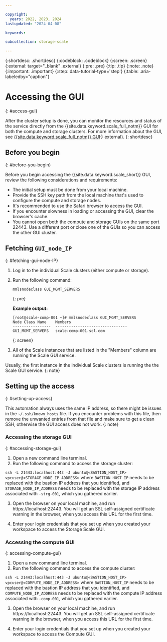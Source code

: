 ```yaml
---

copyright:
  years: 2022, 2023, 2024
lastupdated: "2024-04-08"

keywords: 

subcollection: storage-scale

---
```


{:shortdesc: .shortdesc}
{:codeblock: .codeblock}
{:screen: .screen}
{:external: target="_blank" .external}
{:pre: .pre}
{:tip: .tip}
{:note: .note}
{:important: .important}
{:step: data-tutorial-type='step'}
{:table: .aria-labeledby="caption"}

# Accessing the GUI
{: #access-gui}

After the cluster setup is done, you can monitor the resources and status of the service directly from the {{site.data.keyword.scale_full_notm}} GUI for both the compute and storage clusters. For more information about the GUI, see [{{site.data.keyword.scale_full_notm}} GUI](https://www.ibm.com/docs/en/spectrum-scale/5.1.3?topic=reference-spectrum-scale-gui){: external}.
{: shortdesc}

## Before you begin
{: #before-you-begin}

Before you begin accessing the {{site.data.keyword.scale_short}} GUI, review the following considerations and requirements:

* The initial setup must be done from your local machine.
* Provide the SSH key path from the local machine that's used to configure the compute and storage nodes.
* It's recommended to use the Safari browser to access the GUI.
* If you encounter slowness in loading or accessing the GUI, clear the browser's cache.
* You cannot open both the compute and storage GUIs on the same port 22443. Use a different port or close one of the GUIs so you can access the other GUI cluster.

## Fetching `GUI_node_IP`
{: #fetching-gui-node-IP}

1. Log in to the individual Scale clusters (either compute or storage).
2. Run the following command:

    ```
    mmlsnodeclass GUI_MGMT_SERVERS
    ```
    {: pre}

    **Example output:**
    ```
    [root@scale-comp-001 ~]# mmlsnodeclass GUI_MGMT_SERVERS
    Node Class Name    Members
    -----------------  --------------------------------
    GUI_MGMT_SERVERS   scale-comp-001.scl.com
    ```
    {: screen}

3. All of the Scale instances that are listed in the "Members" column are running the Scale GUI service.

Usually, the first instance in the individual Scale clusters is running the the Scale GUI service.
{: note}

## Setting up the access
{: #setting-up-access}

This automation always uses the same IP address, so there might be issues in the `~/.ssh/known_hosts` file. If you encounter problems with this file, then remove the unwanted entries from that file and make sure to get a clean SSH, otherwise the GUI access does not work.
{: note}

### Accessing the storage GUI
{: #accessing-storage-gui}

1. Open a new command line terminal.
2. Run the following command to access the storage cluster:

  `ssh -L 21443:localhost:443 -J ubuntu@<BASTION_HOST_IP> vpcuser@<STORAGE_NODE_IP_ADDRESS>`
  where `BASTION_HOST_IP` needs to be replaced with the bastion IP address that you identified, and `STORAGE_NODE_IP_ADDRESS` needs to be replaced with the storage IP address associated with `-strg-001`, which you gathered earlier.

3. Open the browser on your local machine, and run https://localhost:22443. You will get an SSL self-assigned certificate warning in the browser, when you access this URL for the first time.

4. Enter your login credentials that you set up when you created your workspace to access the Storage Scale GUI.

### Accessing the compute GUI
{: accessing-compute-gui}

1. Open a new command line terminal.
2. Run the following command to access the compute cluster:

  `ssh -L 21443:localhost:443 -J ubuntu@<BASTION_HOST_IP> vpcuser@<COMPUTE_NODE_IP_ADDRESS>`
  where `BASTION_HOST_IP` needs to be replaced with the bastion IP address that you identified, and `COMPUTE_NODE_IP_ADDRESS` needs to be replaced with the compute IP address associated with `-comp-001`, which you gathered earlier.

3. Open the browser on your local machine, and run https://localhost:22443. You will get an SSL self-assigned certificate warning in the browser, when you access this URL for the first time.

4. Enter your login credentials that you set up when you created your workspace to access the Compute GUI.